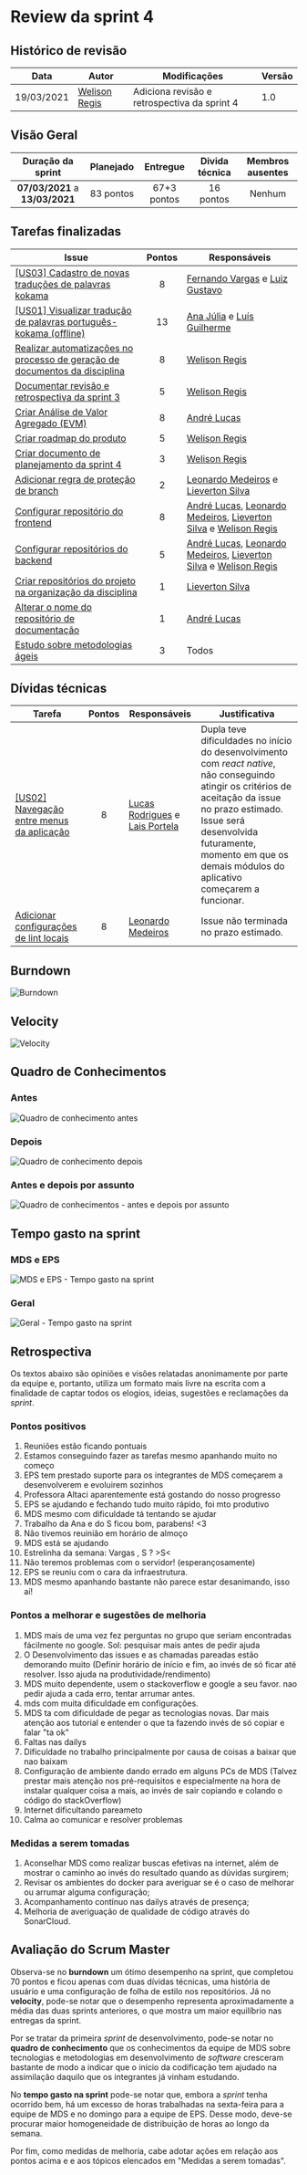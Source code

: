 # Review da sprint 4

## Histórico de revisão

| Data       | Autor                                        | Modificações                                 | Versão |
| ---------- | -------------------------------------------- | -------------------------------------------- | ------ |
| 19/03/2021 | [Welison Regis](https://github.com/WelisonR) | Adiciona revisão e retrospectiva da sprint 4 | 1.0    |

## Visão Geral

|        Duração da sprint        | Planejado |  Entregue   | Divida técnica | Membros ausentes |
| :-----------------------------: | :-------: | :---------: | :------------: | :--------------: |
| **07/03/2021** a **13/03/2021** | 83 pontos | 67+3 pontos |   16 pontos    |      Nenhum      |

## Tarefas finalizadas

| Issue                                                                                                                                              | Pontos | Responsáveis                                                                                                                                                                                       |
| -------------------------------------------------------------------------------------------------------------------------------------------------- | :----: | -------------------------------------------------------------------------------------------------------------------------------------------------------------------------------------------------- |
| [[US03] Cadastro de novas traduções de palavras kokama](https://github.com//fga-eps-mds/2020.2-Projeto-Kokama-Wiki/issues/84)                      |   8    | [Fernando Vargas](https://github.com/SFernandoS) e [Luiz Gustavo](https://github.com/LightZX)                                                                                                      |
| [[US01] Visualizar tradução de palavras português-kokama (offline)](https://github.com//fga-eps-mds/2020.2-Projeto-Kokama-Wiki/issues/82)          |   13   | [Ana Júlia](https://github.com/aluzianobriceno) e [Luís Guilherme](https://github.com/luisgaboardi)                                                                                                |
| [Realizar automatizações no processo de geração de documentos da disciplina](https://github.com//fga-eps-mds/2020.2-Projeto-Kokama-Wiki/issues/81) |   8    | [Welison Regis](https://github.com/WelisonR)                                                                                                                                                       |
| [Documentar revisão e retrospectiva da sprint 3](https://github.com//fga-eps-mds/2020.2-Projeto-Kokama-Wiki/issues/80)                             |   5    | [Welison Regis](https://github.com/WelisonR)                                                                                                                                                       |
| [Criar Análise de Valor Agregado (EVM)](https://github.com//fga-eps-mds/2020.2-Projeto-Kokama-Wiki/issues/79)                                      |   8    | [André Lucas](https://github.com/andrelucax)                                                                                                                                                       |
| [Criar roadmap do produto](https://github.com//fga-eps-mds/2020.2-Projeto-Kokama-Wiki/issues/78)                                                   |   5    | [Welison Regis](https://github.com/WelisonR)                                                                                                                                                       |
| [Criar documento de planejamento da sprint 4](https://github.com//fga-eps-mds/2020.2-Projeto-Kokama-Wiki/issues/69)                                |   3    | [Welison Regis](https://github.com/WelisonR)                                                                                                                                                       |
| [Adicionar regra de proteção de branch](https://github.com//fga-eps-mds/2020.2-Projeto-Kokama-Wiki/issues/87)                                      |   2    | [Leonardo Medeiros](https://github.com/leomedeiros1) e [Lieverton Silva](https://github.com/lievertom)                                                                                             |
| [Configurar repositório do frontend](https://github.com//fga-eps-mds/2020.2-Projeto-Kokama-Wiki/issues/75)                                         |   8    | [André Lucas](https://github.com/andrelucax), [Leonardo Medeiros](https://github.com/leomedeiros1), [Lieverton Silva](https://github.com/lievertom) e [Welison Regis](https://github.com/WelisonR) |
| [Configurar repositórios do backend](https://github.com//fga-eps-mds/2020.2-Projeto-Kokama-Wiki/issues/74)                                         |   5    | [André Lucas](https://github.com/andrelucax), [Leonardo Medeiros](https://github.com/leomedeiros1), [Lieverton Silva](https://github.com/lievertom) e [Welison Regis](https://github.com/WelisonR) |
| [Criar repositórios do projeto na organização da disciplina](https://github.com//fga-eps-mds/2020.2-Projeto-Kokama-Wiki/issues/73)                 |   1    | [Lieverton Silva](https://github.com/lievertom)                                                                                                                                                    |
| [Alterar o nome do repositório de documentação](https://github.com//fga-eps-mds/2020.2-Projeto-Kokama-Wiki/issues/72)                              |   1    | [André Lucas](https://github.com/andrelucax)                                                                                                                                                       |
| [Estudo sobre metodologias ágeis](https://github.com//fga-eps-mds/2020.2-Projeto-Kokama-Wiki/issues/25)                                            |   3    | Todos                                                                                                                                                                                              |

## Dívidas técnicas

| Tarefa                                                                                                            | Pontos | Responsáveis                                                                              | Justificativa |
| ----------------------------------------------------------------------------------------------------------------- | :----: | ----------------------------------------------------------------------------------------- | ------------- |
| [[US02] Navegação entre menus da aplicação](https://github.com//fga-eps-mds/2020.2-Projeto-Kokama-Wiki/issues/83) |   8    | [Lucas Rodrigues](https://github.com/nickby2) e [Lais Portela](https://github.com/laispa) | Dupla teve dificuldades no início do desenvolvimento com *react native*, não conseguindo atingir os critérios de aceitação da issue no prazo estimado. Issue será desenvolvida futuramente, momento em que os demais módulos do aplicativo começarem a funcionar. |
| [Adicionar configurações de lint locais](https://github.com//fga-eps-mds/2020.2-Projeto-Kokama-Wiki/issues/77)    |   8    | [Leonardo Medeiros](https://github.com/leomedeiros1)                                      | Issue não terminada no prazo estimado. |

## Burndown

![Burndown](../../assets/img/sprints/sprint-4/burndown.png)

## Velocity

![Velocity](../../assets/img/sprints/sprint-4/velocity.png)

## Quadro de Conhecimentos

### Antes

![Quadro de conhecimento antes](../../assets/img/sprints/sprint-4/knowledge-board-before.png)

### Depois

![Quadro de conhecimento depois](../../assets/img/sprints/sprint-4/knowledge-board-after.png)

### Antes e depois por assunto

![Quadro de conhecimentos - antes e depois por assunto](../../assets/img/sprints/sprint-4/knowledge-board-topics-compare.png)

## Tempo gasto na sprint

### MDS e EPS

![MDS e EPS - Tempo gasto na sprint](../../assets/img/sprints/sprint-4/time-eps-mds.png)

### Geral

![Geral - Tempo gasto na sprint](../../assets/img/sprints/sprint-4/time-team.png)

## Retrospectiva

Os textos abaixo são opiniões e visões relatadas anonimamente por parte da equipe e, portanto, utiliza um formato mais livre na escrita com a finalidade de captar todos os elogios, ideias, sugestões e reclamações da *sprint*.

### Pontos positivos

1. Reuniões estão ficando pontuais
2. Estamos conseguindo fazer as tarefas mesmo apanhando muito no começo
3. EPS tem prestado suporte para os integrantes de MDS começarem a desenvolverem e evoluirem sozinhos
4. Professora Altaci aparentemente está gostando do nosso progresso
5. EPS se ajudando e fechando tudo muito rápido, foi mto produtivo
6. MDS mesmo com dificuldade tá tentando se ajudar
7. Trabalho da Ana e do S ficou bom, parabens! <3
8. Não tivemos reuinião em horário de almoço
9. MDS está se ajudando
10. Estrelinha da semana: Vargas , S ? >S<
11. Não teremos problemas com o servidor! (esperançosamente)
12. EPS se reuniu com o cara da infraestrutura.
13. MDS mesmo apanhando bastante não parece estar desanimando, isso aí!

### Pontos a melhorar e sugestões de melhoria

1. MDS mais de uma vez fez perguntas no grupo que seriam encontradas fácilmente no google. Sol: pesquisar mais antes de pedir ajuda
2. O Desenvolvimento das issues e as chamadas pareadas estão demorando muito (Definir horário de início e fim, ao invés de só ficar até resolver. Isso ajuda na produtividade/rendimento)
3. MDS muito dependente, usem o stackoverflow e google a seu favor. nao pedir ajuda a cada erro, tentar arrumar antes.
4. mds com muita dificuldade em configurações.
5. MDS ta com dificuldade de pegar as tecnologias novas. Dar mais atenção aos tutorial e entender o que ta fazendo invés de só copiar e falar "ta ok"
6. Faltas nas dailys
7. Dificuldade no trabalho principalmente por causa de coisas a baixar que nao baixam
8. Configuração de ambiente dando errado em alguns PCs de MDS (Talvez prestar mais atenção nos pré-requisitos e especialmente na hora de instalar qualquer coisa a mais, ao invés de sair copiando e colando o código do stackOverflow)
9. Internet dificultando pareameto
10. Calma ao comunicar e resolver problemas

### Medidas a serem tomadas

1. Aconselhar MDS como realizar buscas efetivas na internet, além de mostrar o caminho ao invés do resultado quando as dúvidas surgirem;
2. Revisar os ambientes do docker para averiguar se é o caso de melhorar ou arrumar alguma configuração;
3. Acompanhamento contínuo nas dailys através de presença;
4. Melhoria de averiguação de qualidade de código através do SonarCloud.

## Avaliação do Scrum Master

Observa-se no **burndown** um ótimo desempenho na sprint, que completou 70 pontos e ficou apenas com duas dívidas técnicas, uma história de usuário e uma configuração de folha de estilo nos repositórios. Já no **velocity**, pode-se notar que o desempenho representa aproximadamente a média das duas sprints anteriores, o que mostra um maior equilíbrio nas entregas da sprint.

Por se tratar da primeira *sprint* de desenvolvimento, pode-se notar no **quadro de conhecimento** que os conhecimentos da equipe de MDS sobre tecnologias e metodologias em desenvolvimento de *software* cresceram bastante de modo a indicar que o início da codificação tem ajudado na assimilação daquilo que os integrantes já vinham estudando.

No **tempo gasto na sprint** pode-se notar que, embora a *sprint* tenha ocorrido bem, há um excesso de horas trabalhadas na sexta-feira para a equipe de MDS e no domingo para a equipe de EPS. Desse modo, deve-se procurar maior homogeneidade de distribuição de horas ao longo da semana.

Por fim, como medidas de melhoria, cabe adotar ações em relação aos pontos acima e e aos tópicos elencados em "Medidas a serem tomadas".
